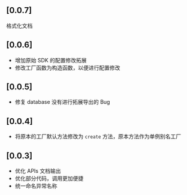 ## [0.0.7]

格式化文档

## [0.0.6]

- 增加原始 SDK 的配置修改拓展
- 修改工厂函数为构造函数，以便进行配置修改

## [0.0.5]

- 修复 database 没有进行拓展导出的 Bug

## [0.0.4]

- 将原本的工厂默认方法修改为 `create` 方法，原本方法作为单例别名工厂

## [0.0.3]
- 优化 APIs 文档输出
- 优化部分代码，调用更加便捷
- 统一命名异常名称
